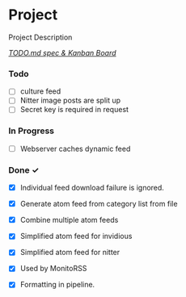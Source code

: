 # Project

Project Description

<em>[TODO.md spec & Kanban Board](https://bit.ly/3fCwKfM)</em>

### Todo

- [ ] culture feed  
- [ ] Nitter image posts are split up  
- [ ] Secret key is required in request  

### In Progress

- [ ] Webserver caches dynamic feed  

### Done ✓

- [x] Individual feed download failure is ignored.  
- [x] Generate atom feed from category list from file  
- [x] Combine multiple atom feeds  
- [x] Simplified atom feed for invidious  
- [x] Simplified atom feed for nitter  
- [x] Used by MonitoRSS  
- [x] Formatting in pipeline.  

